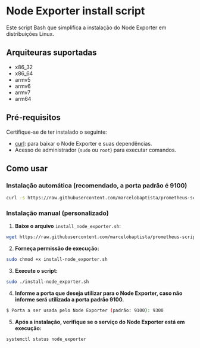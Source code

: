 # Node Exporter install script

Este script Bash que simplifica a instalação do Node Exporter em distribuições Linux.

## Arquiteuras suportadas

- x86_32
- x86_64
- armv5
- armv6
- armv7
- arm64

## Pré-requisitos

Certifique-se de ter instalado o seguinte:

- [curl](https://curl.se/download.html): para baixar o Node Exporter e suas dependências.
- Acesso de administrador (`sudo` ou `root`) para executar comandos.

## Como usar

### Instalação automática (recomendado, a porta padrão é 9100)

```bash
curl -s https://raw.githubusercontent.com/marcelobaptista/prometheus-scripts/main/installl-node-exporter/install-node_exporter.sh | sudo bash
```
### Instalação manual (personalizado)

1. **Baixe o arquivo** `install_node_exporter.sh`:

```bash
wget https://raw.githubusercontent.com/marcelobaptista/prometheus-scripts/main/installl-node-exporter/install-node_exporter.sh
```

2. **Forneça permissão de execução:**

```bash
sudo chmod +x install-node_exporter.sh
```

3. **Execute o script:**

```bash
sudo ./install-node_exporter.sh
```

4. **Informe a porta que deseja utilizar para o Node Exporter, caso não informe será utilizada a porta padrão 9100.**

```bash
$ Porta a ser usada pelo Node Exporter (padrão: 9100): 9300
```

5. **Após a instalação, verifique se o serviço do Node Exporter está em execução:**

```bash
systemctl status node_exporter
```